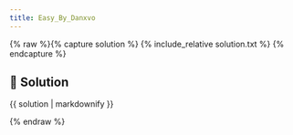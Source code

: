 ```yaml
---
title: Easy_By_Danxvo
---
```


{% raw %}{% capture solution %}
{% include_relative solution.txt %}
{% endcapture %}

## 📝 Solution

{{ solution | markdownify }}

{% endraw %}
